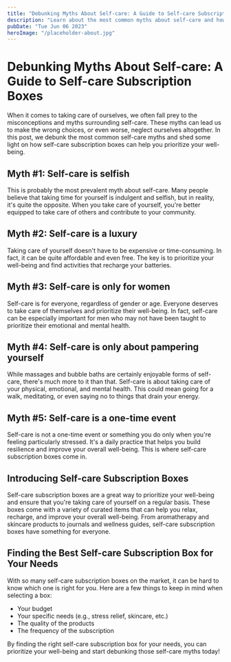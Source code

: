 ```yaml
---
title: "Debunking Myths About Self-care: A Guide to Self-care Subscription Boxes"
description: "Learn about the most common myths about self-care and how self-care subscription boxes can help you debunk them. Discover the benefits of self-care and how to find the best subscription box for your needs."
pubDate: "Tue Jun 06 2023"
heroImage: "/placeholder-about.jpg"
---
```


# Debunking Myths About Self-care: A Guide to Self-care Subscription Boxes

When it comes to taking care of ourselves, we often fall prey to the misconceptions and myths surrounding self-care. These myths can lead us to make the wrong choices, or even worse, neglect ourselves altogether. In this post, we debunk the most common self-care myths and shed some light on how self-care subscription boxes can help you prioritize your well-being.

## Myth #1: Self-care is selfish

This is probably the most prevalent myth about self-care. Many people believe that taking time for yourself is indulgent and selfish, but in reality, it&#39;s quite the opposite. When you take care of yourself, you&#39;re better equipped to take care of others and contribute to your community.

## Myth #2: Self-care is a luxury

Taking care of yourself doesn&#39;t have to be expensive or time-consuming. In fact, it can be quite affordable and even free. The key is to prioritize your well-being and find activities that recharge your batteries.

## Myth #3: Self-care is only for women

Self-care is for everyone, regardless of gender or age. Everyone deserves to take care of themselves and prioritize their well-being. In fact, self-care can be especially important for men who may not have been taught to prioritize their emotional and mental health.

## Myth #4: Self-care is only about pampering yourself

While massages and bubble baths are certainly enjoyable forms of self-care, there&#39;s much more to it than that. Self-care is about taking care of your physical, emotional, and mental health. This could mean going for a walk, meditating, or even saying no to things that drain your energy.

## Myth #5: Self-care is a one-time event

Self-care is not a one-time event or something you do only when you&#39;re feeling particularly stressed. It&#39;s a daily practice that helps you build resilience and improve your overall well-being. This is where self-care subscription boxes come in.

## Introducing Self-care Subscription Boxes

Self-care subscription boxes are a great way to prioritize your well-being and ensure that you&#39;re taking care of yourself on a regular basis. These boxes come with a variety of curated items that can help you relax, recharge, and improve your overall well-being. From aromatherapy and skincare products to journals and wellness guides, self-care subscription boxes have something for everyone.

## Finding the Best Self-care Subscription Box for Your Needs

With so many self-care subscription boxes on the market, it can be hard to know which one is right for you. Here are a few things to keep in mind when selecting a box:

- Your budget
- Your specific needs (e.g., stress relief, skincare, etc.)
- The quality of the products
- The frequency of the subscription

By finding the right self-care subscription box for your needs, you can prioritize your well-being and start debunking those self-care myths today!